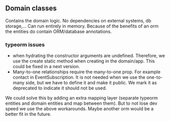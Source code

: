 ## Domain classes
Contains the domain logic. No dependencies on external systems, db storage,... Can run entirely in memory. Because of the benefits of an orm the entities do contain ORM/database annotations.
### typeorm issues
* when hydrating the constructor arguments are undefined. Therefore, we use the create static method when creating in the domain/app. This could be fixed in a next version.
* Many-to-one relationships require the many-to-one prop. For example contact in EventSubscription. It is not needed when we use the one-to-many side, but we have to define it and make it public. We mark it as deprecated to indicate it should not be used. 

We could solve this by adding an extra mapping layer (separate typeorm entities and domain entities and map between them). But to not lose dev speed we use the above workarounds. Maybe another orm would be a better fit in the future.
